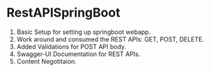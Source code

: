 # RestAPISpringBoot

1. Basic Setup for setting up springboot webapp.
2. Work around and consumed the REST APIs: GET, POST, DELETE.
3. Added Validations for POST API body.
4. Swagger-UI Documentation for REST APIs.
5. Content Negotitaion.

